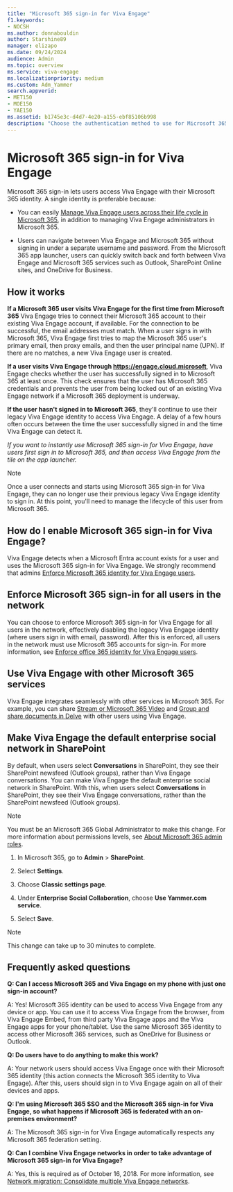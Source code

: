 ```yaml
---
title: "Microsoft 365 sign-in for Viva Engage"
f1.keywords:
- NOCSH
ms.author: donnabouldin
author: Starshine89
manager: elizapo
ms.date: 09/24/2024
audience: Admin
ms.topic: overview
ms.service: viva-engage
ms.localizationpriority: medium
ms.custom: Adm_Yammer
search.appverid:
- MET150
- MOE150
- YAE150
ms.assetid: b1745e3c-d4d7-4e20-a155-ebf85106b998
description: "Choose the authentication method to use for Microsoft 365 and Viva Engage: directory sync, single sign-on (SSO), or Microsoft 365 sign-in. Add Viva Engage to the Office 365 navigation bar."
---
```


# Microsoft 365 sign-in for Viva Engage

Microsoft 365 sign-in lets users access Viva Engage with their Microsoft 365 identity. A single identity is preferable because:
  
- You can easily [Manage Viva Engage users across their life cycle in Microsoft 365](manage-users-across-their-lifecycle.md), in addition to managing Viva Engage administrators in Microsoft 365.
    
- Users can navigate between Viva Engage and Microsoft 365 without signing in under a separate username and password. From the Microsoft 365 app launcher, users can quickly switch back and forth between Viva Engage and Microsoft 365 services such as Outlook, SharePoint Online sites, and OneDrive for Business.
  
## How it works

**If a Microsoft 365 user visits Viva Engage for the first time from Microsoft 365** Viva Engage tries to connect their Microsoft 365 account to their existing Viva Engage account, if available. For the connection to be successful, the email addresses must match. When a user signs in with Microsoft 365, Viva Engage first tries to map the Microsoft 365 user's primary email, then proxy emails, and then the user principal name (UPN). If there are no matches, a new Viva Engage user is created.
  
**If a user visits Viva Engage through https://engage.cloud.microsoft**, Viva Engage checks whether the user has successfully signed in to Microsoft 365 at least once. This check ensures that the user has Microsoft 365 credentials and prevents the user from being locked out of an existing Viva Engage network if a Microsoft 365 deployment is underway. 

**If the user hasn't signed in to Microsoft 365**, they'll continue to use their legacy Viva Engage identity to access Viva Engage. A delay of a few hours often occurs between the time the user successfully signed in and the time Viva Engage can detect it.

*If you want to instantly use Microsoft 365 sign-in for Viva Engage, have users first sign in to Microsoft 365, and then access Viva Engage from the tile on the app launcher.*
  
>[!NOTE]
> Once a user connects and starts using Microsoft 365 sign-in for Viva Engage, they can no longer use their previous legacy Viva Engage identity to sign in. At this point, you'll need to manage the lifecycle of this user from Microsoft 365.
  
## How do I enable Microsoft 365 sign-in for Viva Engage?

Viva Engage detects when a Microsoft Entra account exists for a user and uses the Microsoft 365 sign-in for Viva Engage. We strongly recommend that admins [Enforce Microsoft 365 identity for Viva Engage users](../configure-your-viva-engage-network/enforce-office-365-identity.md).
  
## Enforce Microsoft 365 sign-in for all users in the network

You can choose to enforce Microsoft 365 sign-in for Viva Engage for all users in the network, effectively disabling the legacy Viva Engage identity (where users sign in with email, password). After this is enforced, all users in the network must use Microsoft 365 accounts for sign-in. For more information, see [Enforce office 365 identity for Viva Engage users](../configure-your-viva-engage-network/enforce-office-365-identity.md).
  
## Use Viva Engage with other Microsoft 365 services

Viva Engage integrates seamlessly with other services in Microsoft 365. For example, you can share [Stream or Microsoft 365 Video](https://techcommunity.microsoft.com/t5/microsoft-stream-blog/microsoft-stream-the-future-of-video-in-microsoft-365/ba-p/3969156) and [Group and share documents in Delve](https://support.microsoft.com/en-us/office/group-and-share-documents-in-delve-da0c5804-01ef-4edd-8b87-e576b19bef3e) with other users using Viva Engage. 
  
## Make Viva Engage the default enterprise social network in SharePoint

By default, when users select **Conversations** in SharePoint, they see their SharePoint newsfeed (Outlook groups), rather than Viva Engage conversations. You can make Viva Engage the default enterprise social network in SharePoint. With this, when users select **Conversations** in SharePoint, they see their Viva Engage conversations, rather than the SharePoint newsfeed (Outlook groups).
  
> [!NOTE]
> You must be an Microsoft 365 Global Administrator to make this change. For more information about permissions levels, see [About Microsoft 365 admin roles](/microsoft-365/admin/add-users/about-admin-roles). 
  
1. In Microsoft 365, go to **Admin** \> **SharePoint**.
    
2. Select **Settings**.

3. Choose **Classic settings page**.
    
4. Under **Enterprise Social Collaboration**, choose **Use Yammer.com service**.
  
5. Select **Save**.

  > [!NOTE]
  > This change can take up to 30 minutes to complete. 
  
## Frequently asked questions

**Q: Can I access Microsoft 365 and Viva Engage on my phone with just one sign-in account?**

A: Yes! Microsoft 365 identity can be used to access Viva Engage from any device or app. You can use it to access Viva Engage from the browser, from Viva Engage Embed, from third party Viva Engage apps and the Viva Engage apps for your phone/tablet. Use the same Microsoft 365 identity to access other Microsoft 365 services, such as OneDrive for Business or Outlook.

**Q: Do users have to do anything to make this work?**

A: Your network users should access Viva Engage once with their Microsoft 365 identity (this action connects the Microsoft 365 identity to Viva Engage). After this, users should sign in to Viva Engage again on all of their devices and apps.
    
**Q: I'm using Microsoft 365 SSO and the Microsoft 365 sign-in for Viva Engage, so what happens if Microsoft 365 is federated with an on-premises environment?**

A: The Microsoft 365 sign-in for Viva Engage automatically respects any Microsoft 365 federation setting.
    
**Q: Can I combine Viva Engage networks in order to take advantage of Microsoft 365 sign-in for Viva Engage?**

A: Yes, this is required as of October 16, 2018. For more information, see [Network migration: Consolidate multiple Viva Engage networks](../configure-your-viva-engage-network/consolidate-multiple-networks.md).
